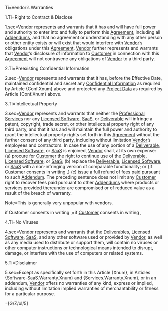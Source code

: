 Ti=Vendor’s Warranties

1.Ti=Right to Contract & Disclose

1.sec=<a href='#Def.Vendor.sec' class='definedterm'>Vendor</a> represents and warrants that it has and will have full power and authority to enter into and fully to perform this <a href='#Def.Agreement.sec' class='definedterm'>Agreement</a>, including all <a href='#Def.Addendum.sec' class='definedterm'>Addendums</a>, and that no agreement or understanding with any other person or other entity exists or will exist that would interfere with <a href='#Def.Vendor.sec' class='definedterm'>Vendor</a>’s obligations under this <a href='#Def.Agreement.sec' class='definedterm'>Agreement</a>. <a href='#Def.Vendor.sec' class='definedterm'>Vendor</a> further represents and warrants that <a href='#Def.Vendor.sec' class='definedterm'>Vendor</a>’s disclosure of information to <a href='#Def.Customer.sec' class='definedterm'>Customer</a> in connection with this <a href='#Def.Agreement.sec' class='definedterm'>Agreement</a> will not contravene any obligations of <a href='#Def.Vendor.sec' class='definedterm'>Vendor</a> to a third party.

2.Ti=Preexisting Confidential Information

2.sec=<a href='#Def.Vendor.sec' class='definedterm'>Vendor</a> represents and warrants that it has, before the Effective Date, maintained confidential and secret any <a href='#Def.Confidential_Information.sec' class='definedterm'>Confidential Information</a> as required by Article {Conf.Xnum} above and protected any <a href='#Def.Project_Data.sec' class='definedterm'>Project Data</a> as required by Article {Conf.Xnum} above.

3.Ti=Intellectual Property

3.sec=<a href='#Def.Vendor.sec' class='definedterm'>Vendor</a> represents and warrants that neither the <a href='#Def.Professional_Service.sec' class='definedterm'>Professional Services</a> nor any <a href='#Def.Licensed_Software.sec' class='definedterm'>Licensed Software</a>, <a href='#Def.SaaS.sec' class='definedterm'>SaaS</a>, or <a href='#Def.Deliverable.sec' class='definedterm'>Deliverable</a> will infringe a patent, copyright, trade secret, or other intellectual property right of any third party, and that it has and will maintain the full power and authority to grant the intellectual property rights set forth in this <a href='#Def.Agreement.sec' class='definedterm'>Agreement</a> without the further consent of any third party, including without limitation <a href='#Def.Vendor.sec' class='definedterm'>Vendor</a>’s employees and contractors. In case the use of any portion of a <a href='#Def.Deliverable.sec' class='definedterm'>Deliverable</a>, <a href='#Def.Licensed_Software.sec' class='definedterm'>Licensed Software</a>, or <a href='#Def.SaaS.sec' class='definedterm'>SaaS</a> is enjoined, <a href='#Def.Vendor.sec' class='definedterm'>Vendor</a> shall, at its own expense: (a) procure for <a href='#Def.Customer.sec' class='definedterm'>Customer</a> the right to continue use of the <a href='#Def.Deliverable.sec' class='definedterm'>Deliverable</a>, <a href='#Def.Licensed_Software.sec' class='definedterm'>Licensed Software</a>, or <a href='#Def.SaaS.sec' class='definedterm'>SaaS</a>; (b) replace the <a href='#Def.Deliverable.sec' class='definedterm'>Deliverable</a>, <a href='#Def.Licensed_Software.sec' class='definedterm'>Licensed Software</a>, or <a href='#Def.SaaS.sec' class='definedterm'>SaaS</a> with a non-infringing version of comparable functionality; or {if <a href='#Def.Customer.sec' class='definedterm'>Customer</a> consents in writing ,} (c) issue a full refund of fees paid pursuant to such <a href='#Def.Addendum.sec' class='definedterm'>Addendum</a>. The preceding sentence does not limit any <a href='#Def.Customer.sec' class='definedterm'>Customer</a> right to recover fees paid pursuant to other <a href='#Def.Addendum.sec' class='definedterm'>Addendums</a> where products or services provided thereunder are compromised or of reduced value as a result of the breach of warranty.

Note=This is generally very unpopular with vendors.

if Customer consents in writing ,=if <a href='#Def.Customer.sec' class='definedterm'>Customer</a> consents in writing ,


4.Ti=No Viruses

4.sec=<a href='#Def.Vendor.sec' class='definedterm'>Vendor</a> represents and warrants that the <a href='#Def.Deliverable.sec' class='definedterm'>Deliverables</a>, <a href='#Def.Licensed_Software.sec' class='definedterm'>Licensed Software</a>, <a href='#Def.SaaS.sec' class='definedterm'>SaaS</a>, and any other software used or provided by <a href='#Def.Vendor.sec' class='definedterm'>Vendor</a>, as well as any media used to distribute or support them, will contain no viruses or other computer instructions or technological means intended to disrupt, damage, or interfere with the use of computers or related systems.

5.Ti=Disclaimer

5.sec=<span class="warning">Except as specifically set forth in this Article {Xnum}, in Articles {Software-SaaS.Warranty.Xnum} and {Services.Warranty.Xnum}, or in an addendum, <a href='#Def.Vendor.sec' class='definedterm'>Vendor</a> offers no warranties of any kind, express or implied, including without limitation implied warranties of merchantability or fitness for a particular purpose.</span>

=[G/Z/ol/5]

